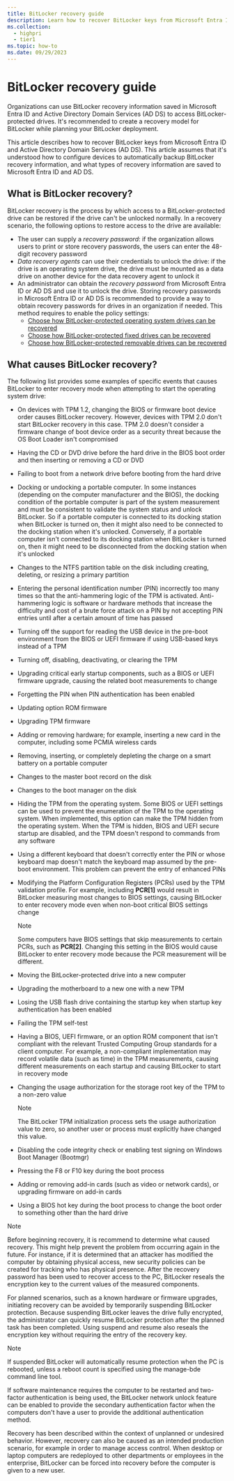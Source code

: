 ```yaml
---
title: BitLocker recovery guide
description: Learn how to recover BitLocker keys from Microsoft Entra ID and Active Directory Domain Services (AD DS).
ms.collection: 
  - highpri
  - tier1
ms.topic: how-to
ms.date: 09/29/2023
---
```


# BitLocker recovery guide

Organizations can use BitLocker recovery information saved in Microsoft Entra ID and Active Directory Domain Services (AD DS) to access BitLocker-protected drives. It's recommended to create a recovery model for BitLocker while planning your BitLocker deployment.

This article describes how to recover BitLocker keys from Microsoft Entra ID and Active Directory Domain Services (AD DS). This article assumes that it's understood how to configure devices to automatically backup BitLocker recovery information, and what types of recovery information are saved to Microsoft Entra ID and AD DS.

## What is BitLocker recovery?

BitLocker recovery is the process by which access to a BitLocker-protected drive can be restored if the drive can't be unlocked normally. In a recovery scenario, the following options to restore access to the drive are available:

- The user can supply a *recovery password*: if the organization allows users to print or store recovery passwords, the users can enter the 48-digit recovery password
- *Data recovery agents* can use their credentials to unlock the drive: if the drive is an operating system drive, the drive must be mounted as a data drive on another device for the data recovery agent to unlock it
- An administrator can obtain the *recovery password* from Microsoft Entra ID or AD DS and use it to unlock the drive. Storing recovery passwords in Microsoft Entra ID or AD DS is recommended to provide a way to obtain recovery passwords for drives in an organization if needed. This method requires to enable the policy settings:
  - [Choose how BitLocker-protected operating system drives can be recovered](policy-settings.md?tabs=os#choose-how-bitlocker-protected-operating-system-drives-can-be-recovered)
  - [Choose how BitLocker-protected fixed drives can be recovered](policy-settings.md?tabs=fixed#choose-how-bitlocker-protected-fixed-drives-can-be-recovered)
  - [Choose how BitLocker-protected removable drives can be recovered](policy-settings.md?tabs=removable#choose-how-bitlocker-protected-removable-drives-can-be-recovered)

## What causes BitLocker recovery?

The following list provides some examples of specific events that causes BitLocker to enter recovery mode when attempting to start the operating system drive:

- On devices with TPM 1.2, changing the BIOS or firmware boot device order causes BitLocker recovery. However, devices with TPM 2.0 don't start BitLocker recovery in this case. TPM 2.0 doesn't consider a firmware change of boot device order as a security threat because the OS Boot Loader isn't compromised
- Having the CD or DVD drive before the hard drive in the BIOS boot order and then inserting or removing a CD or DVD
- Failing to boot from a network drive before booting from the hard drive
- Docking or undocking a portable computer. In some instances (depending on the computer manufacturer and the BIOS), the docking condition of the portable computer is part of the system measurement and must be consistent to validate the system status and unlock BitLocker. So if a portable computer is connected to its docking station when BitLocker is turned on, then it might also need to be connected to the docking station when it's unlocked. Conversely, if a portable computer isn't connected to its docking station when BitLocker is turned on, then it might need to be disconnected from the docking station when it's unlocked
- Changes to the NTFS partition table on the disk including creating, deleting, or resizing a primary partition
- Entering the personal identification number (PIN) incorrectly too many times so that the anti-hammering logic of the TPM is activated. Anti-hammering logic is software or hardware methods that increase the difficulty and cost of a brute force attack on a PIN by not accepting PIN entries until after a certain amount of time has passed
- Turning off the support for reading the USB device in the pre-boot environment from the BIOS or UEFI firmware if using USB-based keys instead of a TPM
- Turning off, disabling, deactivating, or clearing the TPM
- Upgrading critical early startup components, such as a BIOS or UEFI firmware upgrade, causing the related boot measurements to change
- Forgetting the PIN when PIN authentication has been enabled
- Updating option ROM firmware
- Upgrading TPM firmware
- Adding or removing hardware; for example, inserting a new card in the computer, including some PCMIA wireless cards
- Removing, inserting, or completely depleting the charge on a smart battery on a portable computer
- Changes to the master boot record on the disk
- Changes to the boot manager on the disk
- Hiding the TPM from the operating system. Some BIOS or UEFI settings can be used to prevent the enumeration of the TPM to the operating system. When implemented, this option can make the TPM hidden from the operating system. When the TPM is hidden, BIOS and UEFI secure startup are disabled, and the TPM doesn't respond to commands from any software
- Using a different keyboard that doesn't correctly enter the PIN or whose keyboard map doesn't match the keyboard map assumed by the pre-boot environment. This problem can prevent the entry of enhanced PINs
- Modifying the Platform Configuration Registers (PCRs) used by the TPM validation profile. For example, including **PCR\[1\]** would result in BitLocker measuring most changes to BIOS settings, causing BitLocker to enter recovery mode even when non-boot critical BIOS settings change

    > [!NOTE]
    > Some computers have BIOS settings that skip measurements to certain PCRs, such as **PCR\[2\]**. Changing this setting in the BIOS would cause BitLocker to enter recovery mode because the PCR measurement will be different.

- Moving the BitLocker-protected drive into a new computer
- Upgrading the motherboard to a new one with a new TPM
- Losing the USB flash drive containing the startup key when startup key authentication has been enabled
- Failing the TPM self-test
- Having a BIOS, UEFI firmware, or an option ROM component that isn't compliant with the relevant Trusted Computing Group standards for a client computer. For example, a non-compliant implementation may record volatile data (such as time) in the TPM measurements, causing different measurements on each startup and causing BitLocker to start in recovery mode
- Changing the usage authorization for the storage root key of the TPM to a non-zero value

    > [!NOTE]
    > The BitLocker TPM initialization process sets the usage authorization value to zero, so another user or process must explicitly have changed this value.

- Disabling the code integrity check or enabling test signing on Windows Boot Manager (Bootmgr)
- Pressing the F8 or F10 key during the boot process
- Adding or removing add-in cards (such as video or network cards), or upgrading firmware on add-in cards
- Using a BIOS hot key during the boot process to change the boot order to something other than the hard drive

> [!NOTE]
> Before beginning recovery, it is recommend to determine what caused recovery. This might help prevent the problem from occurring again in the future. For instance, if it is determined that an attacker has modified the computer by obtaining physical access, new security policies can be created for tracking who has physical presence. After the recovery password has been used to recover access to the PC, BitLocker reseals the encryption key to the current values of the measured components.

For planned scenarios, such as a known hardware or firmware upgrades, initiating recovery can be avoided by temporarily suspending BitLocker protection. Because suspending BitLocker leaves the drive fully encrypted, the administrator can quickly resume BitLocker protection after the planned task has been completed. Using suspend and resume also reseals the encryption key without requiring the entry of the recovery key.

> [!NOTE]
> If suspended BitLocker will automatically resume protection when the PC is rebooted, unless a reboot count is specified using the manage-bde command line tool.

If software maintenance requires the computer to be restarted and two-factor authentication is being used, the BitLocker network unlock feature can be enabled to provide the secondary authentication factor when the computers don't have a user to provide the additional authentication method.

Recovery has been described within the context of unplanned or undesired behavior. However, recovery can also be caused as an intended production scenario, for example in order to manage access control. When desktop or laptop computers are redeployed to other departments or employees in the enterprise, BitLocker can be forced into recovery before the computer is given to a new user.

